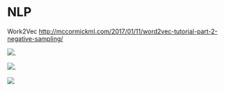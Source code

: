 # NLP


Work2Vec http://mccormickml.com/2017/01/11/word2vec-tutorial-part-2-negative-sampling/

![](http://latex.codecogs.com/gif.latex?F-1=\\frac{TP}{TP+FP}). 

![](http://latex.codecogs.com/gif.latex?Precision=\\frac{TP}{TP+FP}). 

![](http://latex.codecogs.com/gif.latex?Recall=\\frac{TP}{TP+FN})

